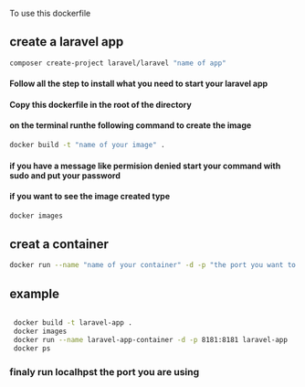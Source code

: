 To use this dockerfile

## create a laravel app 

```sh
composer create-project laravel/laravel "name of app" 

```
#### Follow all the step to install what you need to start your laravel app

#### Copy this dockerfile in the root of the directory

#### on the terminal runthe following command to create the image 

```sh
docker build -t "name of your image" .

```

#### if you have a message like permision denied start your command with sudo and put your password

#### if you want to see the image created type

```sh
docker images

```
## creat a container 

```sh
docker run --name "name of your container" -d -p "the port you want to run vue js":80 "name of your image"

```

## example 

```sh

 docker build -t laravel-app .
 docker images
 docker run --name laravel-app-container -d -p 8181:8181 laravel-app
 docker ps

 ```



### finaly run localhpst the port you are using 

